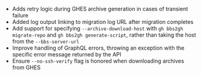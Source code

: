 - Adds retry logic during GHES archive generation in cases of transient failure
- Added log output linking to migration log URL after migration completes
- Add support for specifying `--archive-download-host` with `gh bbs2gh migrate-repo` and `gh bbs2gh generate-script`, rather than taking the host from the `--bbs-server-url`
- Improve handling of GraphQL errors, throwing an exception with the specific error message returned by the API
- Ensure `--no-ssh-verify` flag is honored when downloading archives from GHES
